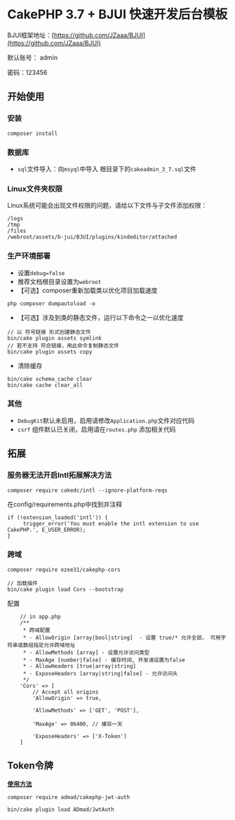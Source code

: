 # CakePHP 3.7 + BJUI 快速开发后台模板

BJUI框架地址：[https://github.com/JZaaa/BJUI](https://github.com/JZaaa/BJUI)

默认账号： admin

密码：123456

## 开始使用

### 安装

````
composer install
````

### 数据库

- `sql`文件导入：向`msyql`中导入 根目录下的`cakeadmin_3_7.sql`文件

### Linux文件夹权限

Linux系统可能会出现文件权限的问题，请给以下文件与子文件添加权限：
````
/logs
/tmp
/files
/webroot/assets/b-jui/BJUI/plugins/kindeditor/attached
````

### 生产环境部署
- 设置`debug=false`
- 推荐文档根目录设置为`webroot`
- 【可选】composer重新加载类以优化项目加载速度
```
php composer dumpautoload -o
``` 
- 【可选】涉及到类的静态文件，运行以下命令之一以优化速度
```
// 以 符号链接 形式创建静态文件
bin/cake plugin assets symlink
// 若不支持 符合链接，用此命令复制静态文件
bin/cake plugin assets copy
```
- 清除缓存
```
bin/cake schema_cache clear
bin/cake cache clear_all
```

### 其他
- `DebugKit`默认未启用，启用请修改`Application.php`文件对应代码
- `csrf` 组件默认已关闭，启用请在`routes.php` 添加相关代码

## 拓展

### 服务器无法开启Intl拓展解决方法
````
composer require cakedc/intl --ignore-platform-reqs
````
在config/requirements.php中找到并注释
````
if (!extension_loaded('intl')) {
     trigger_error('You must enable the intl extension to use CakePHP.', E_USER_ERROR);
}
````

### 跨域
````
composer require ozee31/cakephp-cors

// 加载插件
bin/cake plugin load Cors --bootstrap
````
配置
````
    // in app.php
    /**
     * 跨域配置
     * - AllowOrigin [array|bool|string]  - 设置 true/* 允许全部， 可用字符串或数组指定允许跨域地址
     * - AllowMethods [array] - 设置允许访问类型
     * - MaxAge [number|false] - 缓存时间, 开发请设置为false
     * - AllowHeaders [true|array|string]
     * - ExposeHeaders [array|string|false] - 允许访问头
     */
    'Cors' => [
        // Accept all origins
        'AllowOrigin' => true,

        'AllowMethods' => ['GET', 'POST'],

        'MaxAge' => 86400, // 缓存一天

        'ExposeHeaders' => ['X-Token']
    ]
````

## Token令牌
**[使用方法](https://www.jianshu.com/p/762679ea1ff8)**
````
composer require admad/cakephp-jwt-auth

bin/cake plugin load ADmad/JwtAuth
````



